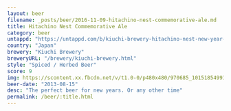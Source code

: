 ```yaml
---
layout: beer
filename: _posts/beer/2016-11-09-hitachino-nest-commemorative-ale.md
title: Hitachino Nest Commemorative Ale
category: beer
untappd: "https://untappd.com/b/kiuchi-brewery-hitachino-nest-new-year-commemorative-ale--2015-/910657"
country: "Japan"
brewery: "Kiuchi Brewery"
breweryURL: "/brewery/kiuchi-brewery.html"
style: "Spiced / Herbed Beer"
score: 9
img: https://scontent.xx.fbcdn.net/v/t1.0-0/p480x480/970685_10151854991538745_1076029058_n.jpg?_nc_cat=106&_nc_oc=AQndJwwQ9Scw27RqqwSObeI6abP8WxgCSKQ714PxA5T4MDeO0sTskLAXXMUPisIhe7c&_nc_ht=scontent.xx&oh=bc033567b9f4392248e8709248de16ce&oe=5DA82AD0
beer-date: "2013-08-15"
desc: "The perfect beer for new years. Or any other time"
permalink: /beer/:title.html
---
```

